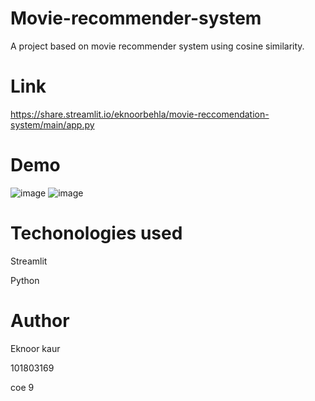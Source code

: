 # Movie-recommender-system

A project based on movie recommender system using cosine similarity.

# Link
https://share.streamlit.io/eknoorbehla/movie-reccomendation-system/main/app.py

# Demo
![image](https://user-images.githubusercontent.com/68049068/139626664-64e695a2-3901-4f69-b937-dfdbb598d34a.png)
![image](https://user-images.githubusercontent.com/68049068/139626725-46d9a441-2360-444c-bbb3-d342bf9861a0.png)

# Techonologies used

Streamlit

Python

# Author
Eknoor kaur

101803169

coe 9

